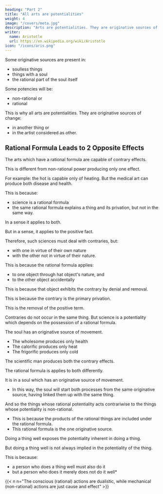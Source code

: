 ```yaml
---
heading: "Part 2"
title: "All arts are potentialities"
weight: 4
image: "/covers/meta.jpg"
description: "Arts are potentialities. They are originative sources of change in another thing or in the artist himself considered as other"
writer:
  name: Aristotle 
  url: https://en.wikipedia.org/wiki/Aristotle
icon: "/icons/aris.png"
---
```




Some originative sources are present in:
- soulless things
- things with a soul
- the rational part of the soul itself

Some potencies will be:
- non-rational or
- rational

 <!-- and some will be non-rational and some will be accompanied by a rational formula.  -->

This is why all arts are potentialities. They are originative sources of change:
- in another thing or
- in the artist considered as other.


## Rational Formula Leads to 2 Opposite Effects

The arts which have a rational formula are capable of contrary effects.

This is different from non-rational power producing only one effect. 

For example: the hot is capable only of heating. But the medical art can produce both disease and health. 

This is because:
- science is a rational formula
- the same rational formula explains a thing and its privation, but not in the same way.

In a sense it applies to both.

But in a sense, it applies to the positive fact.

Therefore, such sciences must deal with contraries, but:
- with one in virtue of their own nature
- with the other not in virtue of their nature.

This is because the rational formula applies:
- to one object through hat object's nature, and
- to the other object accidentally

This is because that object exhibits the contrary by denial and removal.

This is because the contrary is the primary privation.

This is the removal of the positive term.

Contraries do not occur in the same thing. But science is a potentiality which depends on the possession of a rational formula.


The soul has an originative source of movement.

- The wholesome produces only health 
- The calorific produces only heat
- The frigorific produces only cold

The scientific man produces both the contrary effects. 

The rational formula is applies to both differently. 

<!-- , though not in the same way. -->

It is in a soul which has an originative source of movement.
- In this way, the soul will start both processes from the same originative source, having linked them up with the same thing. 

 <!-- is according to a  formula -->
And so the things whose rational potentiality acts contrariwise to the things whose potentiality is non-rational.
- This is because the products of the rational things are included under the rational formula.
- This rational formula is the one originative source.

Doing a thing well exposes the potentiality inherent in doing a thing.

 <!-- or having it done to one thing. -->

 <!-- is implied in that of doing it or having it done well,  -->

But doing a thing well is not always implied in the potentiality of the thing.

This is because:
- a person who does a thing well must also do it
- but a person who does it merely does not do it well*


{{< n n="The conscious (rational) actions are dualistic, while mechanical (non-rational) actions are just cause and effect" >}}

